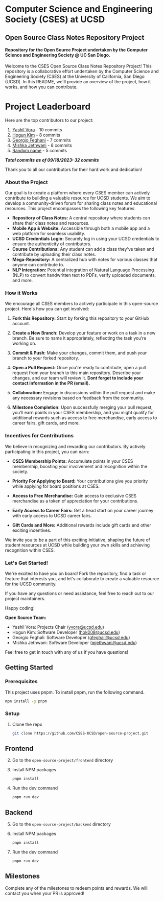 # Computer Science and Engineering Society (CSES) at UCSD

## Open Source Class Notes Repository Project

#### Repository for the Open Source Project undertaken by the Computer Science and Engineering Society @ UC San Diego.

Welcome to the CSES Open Source Class Notes Repository Project! This repository is a collaborative effort undertaken by the Computer Science and Engineering Society (CSES) at the University of California, San Diego (UCSD). In this README, we'll provide an overview of the project, how it works, and how you can contribute.

# Project Leaderboard

Here are the top contributors to our project:

1. [Yashil Vora](https://github.com/yashilvora19) - 10 commits
2. [Hogun Kim](https://github.com/03hgryan) - 8 commits
3. [Georgio Feghani](link_to_contributor_3) - 7 commits
4. [Mishka Jethwani](link_to_contributor_4) - 6 commits
5. [Random name](link_to_contributor_5) - 5 commits

***Total commits as of 09/18/2023: 32 commits***

Thank you to all our contributors for their hard work and dedication!


### About the Project

Our goal is to create a platform where every CSES member can actively contribute to building a valuable resource for UCSD students. We aim to develop a community-driven forum for sharing class notes and educational resources. This project encompasses the following key features:

- **Repository of Class Notes:** A central repository where students can share their class notes and resources.
- **Mobile App & Website:** Accessible through both a mobile app and a web platform for seamless usability.
- **UCSD Credentials Login:** Securely log in using your UCSD credentials to ensure the authenticity of contributors.
- **Course Contributions:** Any student can add a class they've taken and contribute by uploading their class notes.
- **Mega-Repository:** A centralized hub with notes for various classes that anyone can contribute to.
- **NLP Integration:** Potential integration of Natural Language Processing (NLP) to convert handwritten text to PDFs, verify uploaded documents, and more.

### How it Works

We encourage all CSES members to actively participate in this open-source project. Here's how you can get involved:

1. **Fork this Repository:** Start by forking this repository to your GitHub account.

2. **Create a New Branch:** Develop your feature or work on a task in a new branch. Be sure to name it appropriately, reflecting the task you're working on.

3. **Commit & Push:** Make your changes, commit them, and push your branch to your forked repository.

4. **Open a Pull Request:** Once you're ready to contribute, open a pull request from your branch to this main repository. Describe your changes, and our team will review it. **Dont forget to include your contact information in the PR (email).**

5. **Collaboration:** Engage in discussions within the pull request and make any necessary revisions based on feedback from the community.

6. **Milestone Completion:** Upon successfully merging your pull request, you'll earn points in your CSES membership, and you might qualify for additional rewards such as access to free merchandise, early access to career fairs, gift cards, and more.

### Incentives for Contributions

We believe in recognizing and rewarding our contributors. By actively participating in this project, you can earn:

- **CSES Membership Points:** Accumulate points in your CSES membership, boosting your involvement and recognition within the society.

- **Priority For Applying to Board:** Your contributions give you priority while applying for board positions at CSES.

- **Access to Free Merchandise:** Gain access to exclusive CSES merchandise as a token of appreciation for your contributions.

- **Early Access to Career Fairs:** Get a head start on your career journey with early access to UCSD career fairs.

- **Gift Cards and More:** Additional rewards include gift cards and other exciting incentives.

We invite you to be a part of this exciting initiative, shaping the future of student resources at UCSD while building your own skills and achieving recognition within CSES.

### Let's Get Started!

We're excited to have you on board! Fork the repository, find a task or feature that interests you, and let's collaborate to create a valuable resource for the UCSD community.

If you have any questions or need assistance, feel free to reach out to our project maintainers.

Happy coding!

**Open Source Team:**

- Yashil Vora: Projects Chair (yvora@ucsd.edu)
- Hogun Kim: Software Developer (hok008@ucsd.edu)
- Georgio Feghali: Software Developer (gfeghali@ucsd.edu)
- Mishka Jethwani: Software Developer (mjethwani@ucsd.edu)

Feel free to get in touch with any of us if you have questions!

## Getting Started

### Prerequisites

This project uses pnpm. To install pnpm, run the following command.

```sh
npm install -g pnpm
```

### Setup

1. Clone the repo

   ```sh
   git clone https://github.com/CSES-UCSD/open-source-project.git
   ```

## Frontend

2. Go to the `open-source-project/frontend` directory

3. Install NPM packages

   ```sh
   pnpm install
   ```

4. Run the dev command

   ```sh
   pnpm run dev
   ```

## Backend

5. Go to the `open-source-project/backend` directory

6. Install NPM packages

   ```sh
   pnpm install
   ```

7. Run the dev command

   ```sh
   pnpm run dev
   ```

## Milestones

Complete any of the milestones to redeem points and rewards. We will contact you when your PR is approved!